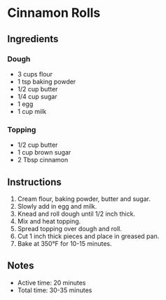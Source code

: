 # Cinnamon Rolls

## Ingredients

### Dough
- 3 cups flour
- 1 tsp baking powder
- 1/2 cup butter
- 1/4 cup sugar
- 1 egg
- 1 cup milk

### Topping
- 1/2 cup butter
- 1 cup brown sugar
- 2 Tbsp cinnamon

## Instructions

1. Cream flour, baking powder, butter and sugar.
2. Slowly add in egg and milk.
3. Knead and roll dough until 1/2 inch thick.
4. Mix and heat topping.
5. Spread topping over dough and roll.
6. Cut 1 inch thick pieces and place in greased pan.
7. Bake at 350°F for 10-15 minutes.

## Notes
- Active time: 20 minutes
- Total time: 30-35 minutes